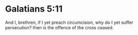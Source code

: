 # Galatians 5:11

And I, brethren, if I yet preach circumcision, why do I yet suffer persecution? then is the offence of the cross ceased.